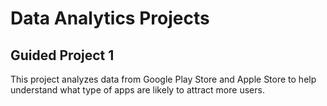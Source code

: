 # Data Analytics Projects

## Guided Project 1
This project analyzes data from Google Play Store and Apple Store to help understand what type of apps are likely to attract more users.
